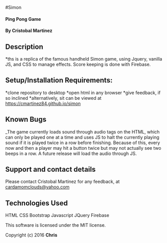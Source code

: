 

#Simon

#### Ping Pong Game
#### By Cristobal Martinez

## Description
*ths is a replica of the famous handheld Simon game, using Jquery, vanilla JS, and CSS to manage effects. Score keeping is done with Firebase.

## Setup/Installation Requirements:

*clone repository to desktop
*open html in any browser
*give feedback, if so inclined
*alternatively, sit can be viewed at
https://cmartinez84.github.io/simon

## Known Bugs
_The game currently loads sound through audio tags on the HTML, which can only be played one at a time and uses JS to halt the currently playing sound if it is played twice in a row before finishing. Because of this, every now and then a player may hit a button twice but may not actually see two beeps in a row.  A future release will load the audio through JS.

## Support and contact details

Please contact Cristobal Martinez for any feedback, at cardamomclouds@yahoo.com

## Technologies Used

HTML
CSS
Bootstrap
Javascript
JQuery
Firebase

This software is licensed under the MIT license.

Copyright (c) 2016 **Chris**
